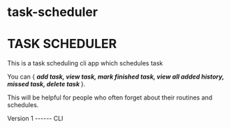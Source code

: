 # task-scheduler

<h1>TASK SCHEDULER</h1>

This is a task scheduling cli app which schedules task

You can { <b><i> add task, view task, mark finished task, view all added history, missed task, delete task </i></b>}.

This will be helpful for people who often forget about their routines and schedules.

Version 1 ------ CLI
